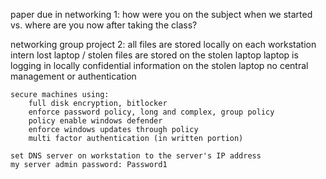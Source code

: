 paper due in networking 1:
    how were you on the subject when we started vs. where are you now after taking the class?

networking group project 2:
    all files are stored locally on each workstation
    intern lost laptop / stolen
    files are stored on the stolen laptop
    laptop is logging in locally
    confidential information on the stolen laptop
    no central management or authentication

    secure machines using:
        full disk encryption, bitlocker
        enforce password policy, long and complex, group policy
        policy enable windows defender
        enforce windows updates through policy
        multi factor authentication (in written portion)

    set DNS server on workstation to the server's IP address
    my server admin password: Password1